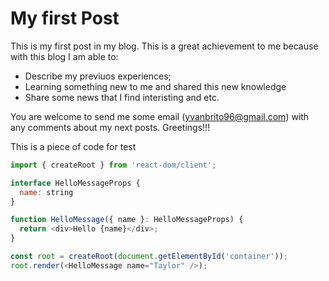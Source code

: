 # My first Post

This is my first post in my blog. This is a great achievement to me because with this blog I am able to:

- Describe my previuos experiences;
- Learning something new to me and shared this new knowledge
- Share some news that I find interisting and etc.

You are welcome to send me some email (yvanbrito96@gmail.com) with any comments about my next posts. Greetings!!!

This is a piece of code for test

```js
import { createRoot } from 'react-dom/client';

interface HelloMessageProps {
  name: string
}

function HelloMessage({ name }: HelloMessageProps) {
  return <div>Hello {name}</div>;
}

const root = createRoot(document.getElementById('container'));
root.render(<HelloMessage name="Taylor" />);
```

